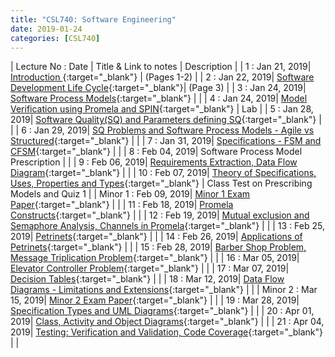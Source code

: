 ```yaml
---
title: "CSL740: Software Engineering"
date: 2019-01-24
categories: [CSL740]
---
```


| Lecture No : Date | Title & Link to notes | Description |
| 1 : Jan 21, 2019| [Introduction                ][1]{:target="_blank"}  |  (Pages 1-2)   |
| 2 : Jan 22, 2019| [Software Development Life Cycle][2]{:target="_blank"}|  (Page 3)     |
| 3 : Jan 24, 2019| [Software Process Models][3]{:target="_blank"}        |               |
| 4 : Jan 24, 2019| [Model Verification using Promela and SPIN][4]{:target="_blank"}  | Lab |
| 5 : Jan 28, 2019| [Software Quality(SQ) and Parameters defining SQ][5]{:target="_blank"}  |   |
| 6 : Jan 29, 2019| [SQ Problems and Software Process Models - Agile vs Structured][6]{:target="_blank"}  |   |
| 7 : Jan 31, 2019| [Specifications - FSM and CFSM][7]{:target="_blank"}  |   |
| 8 : Feb 04, 2019| Software Process Model Prescription  |   |
| 9 : Feb 06, 2019| [Requirements Extraction, Data Flow Diagram][9]{:target="_blank"}  |   |
| 10 : Feb 07, 2019| [Theory of Specifications, Uses, Properties and Types][10]{:target="_blank"}  | Class Test on Prescribing Models and Quiz 1  |
| Minor 1 : Feb 09, 2019| [Minor 1 Exam Paper][M1]{:target="_blank"}  |   |
| 11 : Feb 18, 2019| [Promela Constructs][11]{:target="_blank"}  |   |
| 12 : Feb 19, 2019| [Mutual exclusion and Semaphore Analysis, Channels in Promela][12]{:target="_blank"}  |   |
| 13 : Feb 25, 2019| [Petrinets][13]{:target="_blank"}  |   |
| 14 : Feb 26, 2019| [Applications of Petrinets][14]{:target="_blank"}  |   |
| 15 : Feb 28, 2019| [Barber Shop Problem, Message Triplication Problem][15]{:target="_blank"}  |   |
| 16 : Mar 05, 2019| [Elevator Controller Problem][16]{:target="_blank"}  |   |
| 17 : Mar 07, 2019| [Decision Tables][17]{:target="_blank"}  |   |
| 18 : Mar 12, 2019| [Data Flow Diagrams - Limitations and Extensions][18]{:target="_blank"}  |   |
| Minor 2 : Mar 15, 2019| [Minor 2 Exam Paper][M2]{:target="_blank"}  |   |
| 19 : Mar 28, 2019| [Specification Types and UML Diagrams][19]{:target="_blank"}  |   |
| 20 : Apr 01, 2019| [Class, Activity and Object Diagrams][20]{:target="_blank"}  |   |
| 21 : Apr 04, 2019| [Testing: Verification and Validation, Code Coverage][21]{:target="_blank"}  |   |

[1]: https://drive.google.com/file/d/1mMbzO34ghbWerAJ9umq2_dTjzqMaB4Ug/view?usp=sharing
[2]: https://drive.google.com/file/d/1mMbzO34ghbWerAJ9umq2_dTjzqMaB4Ug/view?usp=sharing
[3]: https://drive.google.com/file/d/1uKxQ12tdH0F7kHNkiPjdKUysxeY_nQ27/view?usp=sharing
[4]: https://drive.google.com/file/d/1lf-nc1DwdHhX2bE9sLzHhDn7pAEspgV7/view?usp=sharing
[5]: https://drive.google.com/file/d/1ym-5na94b7elka7YPb0tlPp4UDO0QmuE/view?usp=sharing
[6]: https://drive.google.com/file/d/1VhTwe68NyDtA_csq18yNgDGSCWhvQj-y/view?usp=sharing
[7]: https://drive.google.com/file/d/1HMxGVqEHfCNofjiDc5gfRpNebyzN3ieX/view?usp=sharing
[9]: https://drive.google.com/file/d/1O3Q8ASgD1o13cK0VraynXgy9p2uw2D1x/view?usp=sharing
[10]:https://drive.google.com/file/d/18_K8uoABcu3xfgNNosF8HO0gFwV2iggQ/view?usp=sharing 
[M1]:https://drive.google.com/file/d/1j9oLRvNByODJhZ2vAW1_PAoH3VwerzKt/view?usp=sharing
[11]:https://drive.google.com/file/d/16oY5h3zAGYFJfJgRNH2NY-KDhabxUsLZ/view?usp=sharing
[12]:https://drive.google.com/file/d/1igh5C_9WTRqgAKG-peIldN18O5R_tTGB/view?usp=sharing
[13]:https://drive.google.com/file/d/1DM5MUljwXXqsRvmdQZYEvJKztWEdBVmP/view?usp=sharing
[14]:https://drive.google.com/file/d/1t7boX8UqKVj_ADOJuQT-U-wfPzVOvj0J/view?usp=sharing
[15]:https://drive.google.com/file/d/188RhfXOKYUQWM5jbzZ5LeH_Wt2I48pNq/view?usp=sharing
[16]:https://drive.google.com/file/d/1a2CLVRM0_JwAmM_fE_QsjOM95bRlKOB6/view?usp=sharing
[17]:https://drive.google.com/file/d/1z_dr0ectwiEdtH12KlYR7QM8kIGSivlI/view?usp=sharing
[18]:https://drive.google.com/file/d/1UbLZaXbx-DC_PIMO956R7Eu_ZQo5zs87/view?usp=sharing
[M2]:https://drive.google.com/file/d/1mETKSXLG0VarkqCUOboWlp4D6dYhrBd7/view?usp=sharing
[19]:https://drive.google.com/file/d/1bUTCNDBk13Y51FFVHY7snwxG7LEZA6iH/view?usp=sharing
[20]:https://drive.google.com/file/d/1mh7w3Yt52WXEimcHaACSbbRd0YPq8KJ4/view?usp=sharing
[21]:https://drive.google.com/file/d/15YSEi0uXlaA13UQNiF8PqGabvGNGc04L/view?usp=sharing